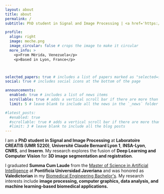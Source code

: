 ```yaml
---
layout: about
title: about
permalink: /
subtitle: PhD student in Signal and Image Processing | <a href='https://www.creatis.insa-lyon.fr/site/fr'>Laboratoire CREATIS</a> | <a href='https://www.creatis.insa-lyon.fr/site/fr/equipe-de-recherche/myriad'>MYRIAD team</a> | Université Claude Bernard Lyon I 

profile:
  align: right
  image: meche.png
  image_circular: false # crops the image to make it circular
  more_info: >
    <p>From Mérida, Venezuela</p>
    <p>Based in Lyon, France</p>



selected_papers: true # includes a list of papers marked as "selected={true}"
social: true # includes social icons at the bottom of the page

announcements:
  enabled: true # includes a list of news items
  scrollable: true # adds a vertical scroll bar if there are more than 3 news items
  limit: 5 # leave blank to include all the news in the `_news` folder

#latest_posts:
  #enabled: true
  #scrollable: true # adds a vertical scroll bar if there are more than 3 new posts items
  #limit: 3 # leave blank to include all the blog posts
---
```



I am a **PhD student in Signal and Image Processing** at **Laboratoire CREATIS (UMR 5220)**, **Université Claude Bernard Lyon 1**, **INSA-Lyon**, **CNRS**, and **Inserm**. My research explores the fusion of **Deep Learning and Computer Vision** for **3D image segmentation and registration**. 

I graduated **Summa Cum Laude** from the [Master of Science in Artificial Intelligence](https://www.javeriana.edu.co/maestria-inteligencia-artificial) at **Pontificia Universidad Javeriana** and was honored as **Valedictorian** in my [Biomedical Engineering Bachelor's](https://www.escuelaing.edu.co/es/programas/ingenieria-biomedica/). My research interests include **image processing, computer graphics, data analysis, and machine learning-based biomedical applications.**
